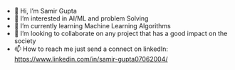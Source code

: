 - 👋 Hi, I’m Samir Gupta
- 👀 I’m interested in AI/ML and problem Solving
- 🌱 I’m currently learning Machine Learning Algorithms
- 💞️ I’m looking to collaborate on any project that has a good impact on the society
- 📫 How to reach me just send a connect on linkedIn: https://www.linkedin.com/in/samir-gupta07062004/


<!---
samir0607/samir0607 is a ✨ special ✨ repository because its `README.md` (this file) appears on your GitHub profile.
You can click the Preview link to take a look at your changes.
--->
